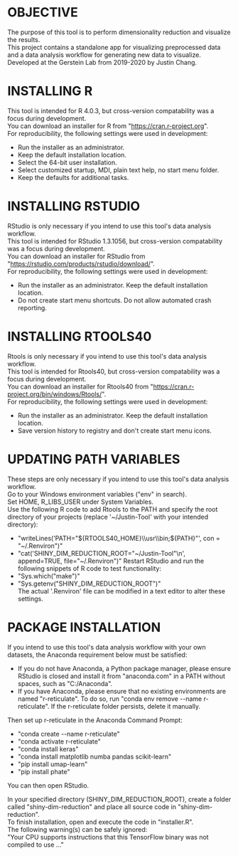 # OBJECTIVE

The purpose of this tool is to perform dimensionality reduction and visualize the results.  
This project contains a standalone app for visualizing preprocessed data and a data analysis workflow for generating new data to visualize.  
Developed at the Gerstein Lab from 2019-2020 by Justin Chang.  

# INSTALLING R

This tool is intended for R 4.0.3, but cross-version compatability was a focus during development.  
You can download an installer for R from "https://cran.r-project.org".  
For reproducibility, the following settings were used in development:  
* Run the installer as an administrator.  
* Keep the default installation location.  
* Select the 64-bit user installation.  
* Select customized startup, MDI, plain text help, no start menu folder.  
* Keep the defaults for additional tasks.  

# INSTALLING RSTUDIO

RStudio is only necessary if you intend to use this tool's data analysis workflow.  
This tool is intended for RStudio 1.3.1056, but cross-version compatability was a focus during development.  
You can download an installer for RStudio from "https://rstudio.com/products/rstudio/download/".  
For reproducibility, the following settings were used in development:  
* Run the installer as an administrator. Keep the default installation location.  
* Do not create start menu shortcuts. Do not allow automated crash reporting.  

# INSTALLING RTOOLS40

Rtools is only necessary if you intend to use this tool's data analysis workflow.  
This tool is intended for Rtools40, but cross-version compatability was a focus during development.  
You can download an installer for Rtools40 from "https://cran.r-project.org/bin/windows/Rtools/".  
For reproducibility, the following settings were used in development:  
* Run the installer as an administrator. Keep the default installation location.  
* Save version history to registry and don't create start menu icons.  

# UPDATING PATH VARIABLES

These steps are only necessary if you intend to use this tool's data analysis workflow.  
Go to your Windows environment variables ("env" in search).  
Set HOME, R_LIBS_USER under System Variables.  
Use the following R code to add Rtools to the PATH and specify the root directory of your projects (replace '~/Justin-Tool' with your intended directory):  
* "writeLines('PATH="${RTOOLS40_HOME}\\usr\\bin;${PATH}"', con = "~/.Renviron")"
* "cat('SHINY_DIM_REDUCTION_ROOT="~/Justin-Tool"\n', append=TRUE, file="~/.Renviron")"
Restart RStudio and run the following snippets of R code to test functionality:
* "Sys.which("make")"  
* "Sys.getenv("SHINY_DIM_REDUCTION_ROOT")"  
The actual '.Renviron' file can be modified in a text editor to alter these settings.  

# PACKAGE INSTALLATION

If you intend to use this tool's data analysis workflow with your own datasets, the Anaconda requirement below must be satisfied:  

* If you do not have Anaconda, a Python package manager, please ensure RStudio is closed and install it from "anaconda.com" in a PATH without spaces, such as "C:/Anaconda".  
* If you have Anaconda, please ensure that no existing environments are named "r-reticulate". To do so, run "conda env remove --name r-reticulate". If the r-reticulate folder persists, delete it manually.  

Then set up r-reticulate in the Anaconda Command Prompt:  
* "conda create --name r-reticulate"  
* "conda activate r-reticulate"  
* "conda install keras"  
* "conda install matplotlib numba pandas scikit-learn"  
* "pip install umap-learn"  
* "pip install phate"  

You can then open RStudio.  

In your specified directory (SHINY_DIM_REDUCTION_ROOT), create a folder called "shiny-dim-reduction" and place all source code in "shiny-dim-reduction".  
To finish installation, open and execute the code in "installer.R".  
The following warning(s) can be safely ignored:  
"Your CPU supports instructions that this TensorFlow binary was not compiled to use ..."  
